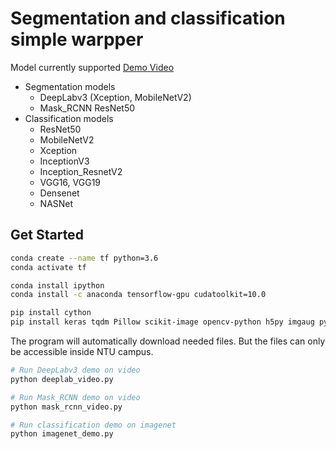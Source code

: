 # Segmentation and classification simple warpper

Model currently supported [Demo Video](https://www.youtube.com/watch?v=UnnYx1wMz68)

- Segmentation models
    + DeepLabv3 (Xception, MobileNetV2)
    + Mask_RCNN ResNet50
- Classification models
    + ResNet50
    + MobileNetV2
    + Xception
    + InceptionV3
    + Inception_ResnetV2
    + VGG16, VGG19
    + Densenet
    + NASNet

## Get Started

```bash
conda create --name tf python=3.6
conda activate tf

conda install ipython
conda install -c anaconda tensorflow-gpu cudatoolkit=10.0

pip install cython
pip install keras tqdm Pillow scikit-image opencv-python h5py imgaug pycocotools requests
```

The program will automatically download needed files. But the files can only be accessible inside NTU campus.

```bash
# Run DeepLabv3 demo on video
python deeplab_video.py

# Run Mask_RCNN demo on video
python mask_rcnn_video.py

# Run classification demo on imagenet
python imagenet_demo.py
```
